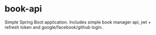 # book-api
Simple Spring Boot application. Includes simple book manager api, jwt + refresh token and google/facebook/github login.
